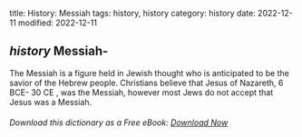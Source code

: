 title: History: Messiah
tags: history, history
category: history
date: 2022-12-11
modified: 2022-12-11

## _history_  Messiah-
The Messiah is a figure held in Jewish thought who
is anticipated to be the savior of the Hebrew people.  Christians
believe that Jesus of Nazareth,   6 BCE-
30 CE
, was the
Messiah, however most Jews do not accept that Jesus was a Messiah.


###### Download *this* dictionary as a Free eBook: [Download Now]({static}static/SerfHistoryDictionary.pdf)


